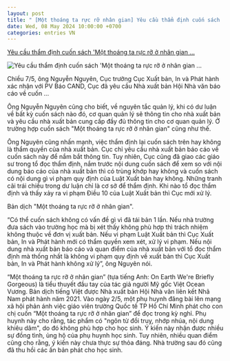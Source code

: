```yaml
---
layout: post
title: " [Một thoáng ta rực rỡ nhân gian] Yêu cầu thẩm định cuốn sách 'Một thoáng ta rực rỡ ở nhân gian ..."
date: Wed, 08 May 2024 10:00:00 +0700
categories: entries VN
---
```

[Yêu cầu thẩm định cuốn sách 'Một thoáng ta rực rỡ ở nhân gian ...](https://cand.com.vn/giai-tri-van-hoa/yeu-cau-tham-dinh-cuon-sach-mot-thoang-ta-ruc-ro-o-nhan-gian--i730489/)

![Yêu cầu thẩm định cuốn sách 'Một thoáng ta rực rỡ ở nhân gian ...](https://img.cand.com.vn/NewFiles/Images/2024/05/07/mot_thoang_anh-1715077950740.jpeg)

Chiều 7/5, ông Nguyễn Nguyên, Cục trưởng Cục Xuất bản, In và Phát hành xác nhận với PV Báo CAND, Cục đã yêu cầu Nhà xuất bản Hội Nhà văn báo cáo về cuốn ...

Ông Nguyễn Nguyên cũng cho biết, về nguyên tắc quản lý, khi có dư luận về bất kỳ cuốn sách nào đó, cơ quan quản lý sẽ thông tin cho nhà xuất bản và yêu cầu nhà xuất bản cung cấp đầy đủ thông tin cho cơ quan quản lý. Ở trường hợp cuốn sách "Một thoáng ta rực rỡ ở nhân gian" cũng như thế.

Ông Nguyên cũng nhấn mạnh, việc thẩm định lại cuốn sách trên hay không là thẩm quyền của nhà xuất bản. Cục chỉ yêu cầu nhà xuất bản báo cáo về cuốn sách này để nắm bắt thông tin. Tuy nhiên, Cục cũng đã giao các giáo sư trong tổ đọc thẩm định, nắm trước nội dung cuốn sách để xem so với nội dung báo cáo của nhà xuất bản thì có trùng khớp hay không và cuốn sách có nội dung gì vi phạm quy định của Luật Xuất bản hay không. Những tranh cãi trái chiều trong dư luận chỉ là cơ sở để thẩm định. Khi nào tổ đọc thẩm định và thấy xảy ra vi phạm Điều 10 của Luật Xuất bản thì Cục mới xử lý.

Bản dịch "Một thoáng ta rực rỡ ở nhân gian".

“Có thể cuốn sách không có vấn đề gì vì đã tái bản 1 lần. Nếu nhà trường đưa sách vào trường học mà bị xét thấy không phù hợp thì trách nhiệm không thuộc về đơn vị xuất bản. Nếu vi phạm Luật Xuất bản thì Cục Xuất bản, In và Phát hành mới có thẩm quyền xem xét, xử lý vi phạm. Nếu nội dung nhà xuất bản báo cáo và quan điểm của nhà xuất bản với tổ đọc thẩm định mà thống nhất là không vi phạm quy định về xuất bản thì Cục Xuất bản, In và Phát hành không xử lý”, ông Nguyên nói.

“Một thoáng ta rực rỡ ở nhân gian” (tựa tiếng Anh: On Earth We're Briefly Gorgeous) là tiểu thuyết đầu tay của tác giả người Mỹ gốc Việt Ocean Vương. Bản dịch tiếng Việt được Nhà xuất bản Hội Nhà văn liên kết Nhã Nam phát hành năm 2021. Vào ngày 2/5, một phụ huynh đăng bài lên mạng xã hội phản ánh việc giáo viên trường Quốc tế TP Hồ Chí Minh phát cho con chị cuốn “Một thoáng ta rực rỡ ở nhân gian” để đọc trong kỳ nghỉ. Phụ huynh này cho rằng, tác phẩm có "ngôn từ đồi truỵ, nhớp nhúa, nội dung khiêu dâm", do đó không phù hợp cho học sinh. Ý kiến này nhận được nhiều sự đồng tình, ủng hộ của phụ huynh học sinh. Tuy nhiên, nhiều quan điểm cũng cho rằng, ý kiến này chưa thực sự thỏa đáng. Nhà trường sau đó cũng đã thu hồi các ấn bản phát cho học sinh.

